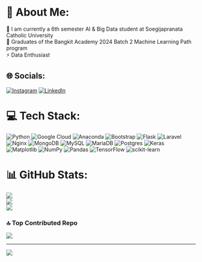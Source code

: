 # 💫 About Me:
🔭 I am currently a 6th semester AI & Big Data student at Soegijapranata Catholic University<br>🌱 Graduates of the Bangkit Academy 2024 Batch 2 Machine Learning Path program <br>⚡ Data Enthusiast


## 🌐 Socials:
[![Instagram](https://img.shields.io/badge/Instagram-%23E4405F.svg?logo=Instagram&logoColor=white)](https://instagram.com/raffidzaky) [![LinkedIn](https://img.shields.io/badge/LinkedIn-%230077B5.svg?logo=linkedin&logoColor=white)](https://www.linkedin.com/in/raffi-dzaky-mahendra/) 

# 💻 Tech Stack:
![Python](https://img.shields.io/badge/python-3670A0?style=plastic&logo=python&logoColor=ffdd54) ![Google Cloud](https://img.shields.io/badge/GoogleCloud-%234285F4.svg?style=plastic&logo=google-cloud&logoColor=white) ![Anaconda](https://img.shields.io/badge/Anaconda-%2344A833.svg?style=plastic&logo=anaconda&logoColor=white) ![Bootstrap](https://img.shields.io/badge/bootstrap-%238511FA.svg?style=plastic&logo=bootstrap&logoColor=white) ![Flask](https://img.shields.io/badge/flask-%23000.svg?style=plastic&logo=flask&logoColor=white) ![Laravel](https://img.shields.io/badge/laravel-%23FF2D20.svg?style=plastic&logo=laravel&logoColor=white) ![Nginx](https://img.shields.io/badge/nginx-%23009639.svg?style=plastic&logo=nginx&logoColor=white) ![MongoDB](https://img.shields.io/badge/MongoDB-%234ea94b.svg?style=plastic&logo=mongodb&logoColor=white) ![MySQL](https://img.shields.io/badge/mysql-4479A1.svg?style=plastic&logo=mysql&logoColor=white) ![MariaDB](https://img.shields.io/badge/MariaDB-003545?style=plastic&logo=mariadb&logoColor=white) ![Postgres](https://img.shields.io/badge/postgres-%23316192.svg?style=plastic&logo=postgresql&logoColor=white) ![Keras](https://img.shields.io/badge/Keras-%23D00000.svg?style=plastic&logo=Keras&logoColor=white) ![Matplotlib](https://img.shields.io/badge/Matplotlib-%23ffffff.svg?style=plastic&logo=Matplotlib&logoColor=black) ![NumPy](https://img.shields.io/badge/numpy-%23013243.svg?style=plastic&logo=numpy&logoColor=white) ![Pandas](https://img.shields.io/badge/pandas-%23150458.svg?style=plastic&logo=pandas&logoColor=white) ![TensorFlow](https://img.shields.io/badge/TensorFlow-%23FF6F00.svg?style=plastic&logo=TensorFlow&logoColor=white) ![scikit-learn](https://img.shields.io/badge/scikit--learn-%23F7931E.svg?style=plastic&logo=scikit-learn&logoColor=white)
# 📊 GitHub Stats:
![](https://github-readme-stats.vercel.app/api?username=RaffiDM&theme=github_dark&hide_border=false&include_all_commits=false&count_private=false)<br/>
![](https://github-readme-streak-stats.herokuapp.com/?user=RaffiDM&theme=github_dark&hide_border=false)<br/>
![](https://github-readme-stats.vercel.app/api/top-langs/?username=RaffiDM&theme=github_dark&hide_border=false&include_all_commits=false&count_private=false&layout=compact)

### 🔝 Top Contributed Repo
![](https://github-contributor-stats.vercel.app/api?username=RaffiDM&limit=5&theme=dark&combine_all_yearly_contributions=true)

---
[![](https://visitcount.itsvg.in/api?id=RaffiDM&icon=0&color=0)](https://visitcount.itsvg.in)

<!-- Proudly created with GPRM ( https://gprm.itsvg.in ) -->

